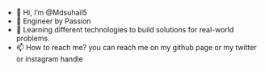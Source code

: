 - 👋 Hi, I’m @Mdsuhail5
- 👀 Engineer by Passion
- 🌱 Learning different technologies to build solutions for real-world problems.
- 📫 How to reach me? you can reach me on my github page or my twitter or instagram handle

<!---
Mdsuhail5/Mdsuhail5 is a ✨ special ✨ repository because its `README.md` (this file) appears on your GitHub profile.
You can click the Preview link to take a look at your changes.
--->
